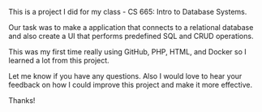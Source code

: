 This is a project I did for my class - CS 665: Intro to Database Systems.

Our task was to make a application that connects to a relational database and also create a UI that performs predefined SQL and CRUD operations.

This was my first time really using GitHub, PHP, HTML, and Docker so I learned a lot from this project.

Let me know if you have any questions. Also I would love to hear your feedback on how I could improve this project and make it more effective. 

Thanks!
